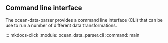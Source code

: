## Command line interface
The ocean-data-parser provides a command line interface (CLI) that can be use to run a number of different data transformations.

::: mkdocs-click
    :module: ocean_data_parser.cli
    :command: main
